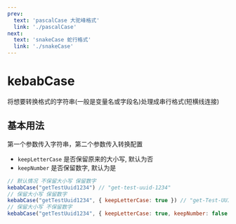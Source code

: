 ```yaml
---
prev:
  text: 'pascalCase 大驼峰格式'
  link: './pascalCase'
next:
  text: 'snakeCase 蛇行格式'
  link: './snakeCase'
---
```


# kebabCase

将想要转换格式的字符串(一般是变量名或字段名)处理成串行格式(短横线连接)

## 基本用法

第一个参数传入字符串，第二个参数传入转换配置

- `keepLetterCase` 是否保留原来的大小写, 默认为否
- `keepNumber` 是否保留数字, 默认为是

```js
// 默认情况 不保留大小写 保留数字
kebabCase("getTestUuid1234") // "get-test-uuid-1234"
// 保留大小写 保留数字
kebabCase("getTestUuid1234", { keepLetterCase: true }) // "get-Test-UUID-1234"
// 保留大小写 不保留数字
kebabCase("getTestUuid1234", { keepLetterCase: true, keepNumber: false }) // "get-Test-UUID"
```

